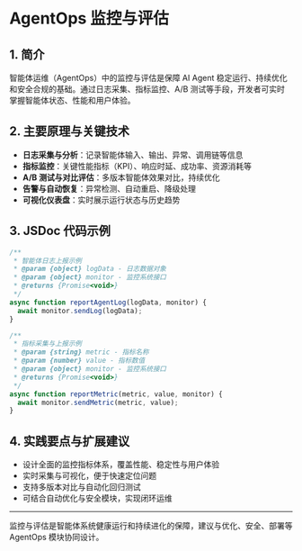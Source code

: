 # AgentOps 监控与评估

## 1. 简介
智能体运维（AgentOps）中的监控与评估是保障 AI Agent 稳定运行、持续优化和安全合规的基础。通过日志采集、指标监控、A/B 测试等手段，开发者可实时掌握智能体状态、性能和用户体验。

## 2. 主要原理与关键技术
- **日志采集与分析**：记录智能体输入、输出、异常、调用链等信息
- **指标监控**：关键性能指标（KPI）、响应时延、成功率、资源消耗等
- **A/B 测试与对比评估**：多版本智能体效果对比，持续优化
- **告警与自动恢复**：异常检测、自动重启、降级处理
- **可视化仪表盘**：实时展示运行状态与历史趋势

## 3. JSDoc 代码示例
```js
/**
 * 智能体日志上报示例
 * @param {object} logData - 日志数据对象
 * @param {object} monitor - 监控系统接口
 * @returns {Promise<void>}
 */
async function reportAgentLog(logData, monitor) {
  await monitor.sendLog(logData);
}

/**
 * 指标采集与上报示例
 * @param {string} metric - 指标名称
 * @param {number} value - 指标数值
 * @param {object} monitor - 监控系统接口
 * @returns {Promise<void>}
 */
async function reportMetric(metric, value, monitor) {
  await monitor.sendMetric(metric, value);
}
```

## 4. 实践要点与扩展建议
- 设计全面的监控指标体系，覆盖性能、稳定性与用户体验
- 实时采集与可视化，便于快速定位问题
- 支持多版本对比与自动化回归测试
- 可结合自动优化与安全模块，实现闭环运维

---
监控与评估是智能体系统健康运行和持续进化的保障，建议与优化、安全、部署等 AgentOps 模块协同设计。 